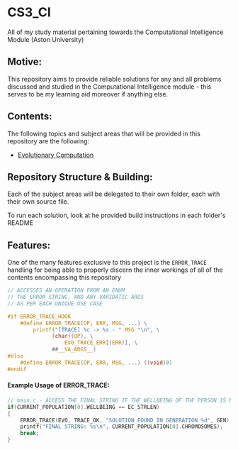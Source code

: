 # CS3_CI
All of my study material pertaining towards the Computational Intelligence Module (Aston University)

## Motive:

This repository aims to provide reliable solutions for any and all problems discussed and studied in the Computational Intelligence module - this serves to be my learning aid moreover if anything else. 

## Contents:

The following topics and subject areas that will be provided in this repository are the following:

- [Evolutionary Computation](https://github.com/astonHC/CS3_CI/tree/main/EC)

## Repository Structure & Building:

Each of the subject areas will be delegated to their own folder, each with their own source file.

To run each solution, look at he provided build instructions in each folder's README

## Features:

One of the many features exclusive to this project is the ``ERROR_TRACE`` handling for being able to properly discern the inner workings 
of all of the contents encompassing this repository

```c
// ACCESSES AN OPERATION FROM AN ENUM
// THE ERROR STRING, AND ANY VARIDATIC ARGS 
// AS PER EACH UNIQUE USE CASE

#if ERROR_TRACE_HOOK    
    #define ERROR_TRACE(OP, ERR, MSG, ...) \
        printf("[TRACE] %c -> %s - " MSG "\n", \
              (char)(OP), \
                  EVO_TRACE_ERR[(ERR)], \
              ##__VA_ARGS__)
#else
    #define ERROR_TRACE(OP, ERR, MSG, ...) ((void)0)
#endif
```

#### Example Usage of ERROR_TRACE:

```c
// main.c - ACCESS THE FINAL STRING IF THE WELLBEING OF THE PERSON IS MATCHED
if(CURRENT_POPULATION[0].WELLBEING == EC_STRLEN)
{
    ERROR_TRACE(EVO, TRACE_OK, "SOLUTION FOUND IN GENERATION %d", GEN);
    printf("FINAL STRING: %s\n", CURRENT_POPULATION[0].CHROMOSOMES);
    break;
}
```
